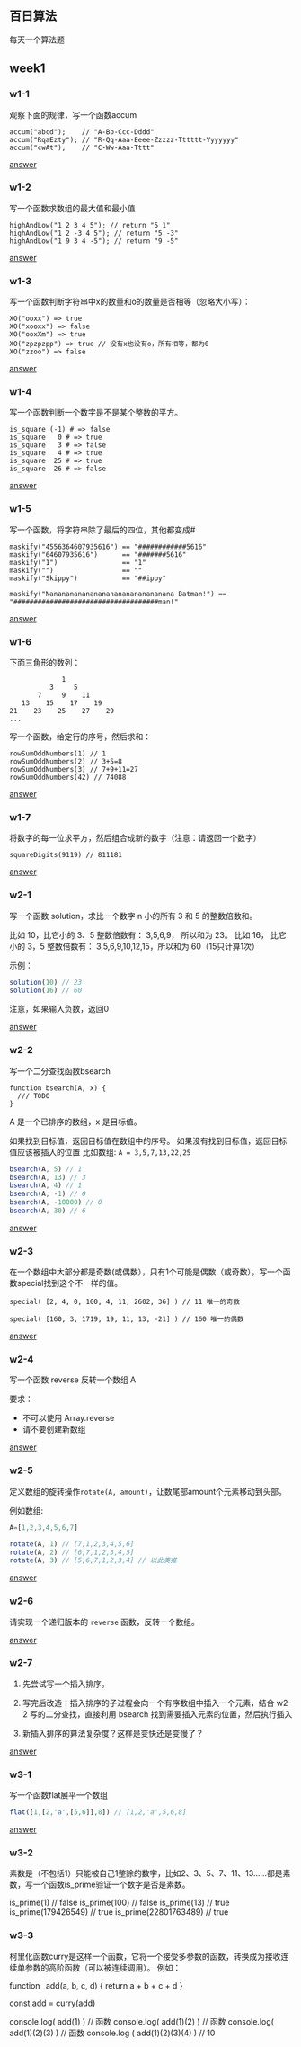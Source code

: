## 百日算法

每天一个算法题


## week1
### w1-1
观察下面的规律，写一个函数accum
```
accum("abcd");    // "A-Bb-Ccc-Dddd"
accum("RqaEzty"); // "R-Qq-Aaa-Eeee-Zzzzz-Tttttt-Yyyyyyy"
accum("cwAt");    // "C-Ww-Aaa-Tttt"
```
[answer](https://github.com/sunyongjian/alg-exercise/blob/master/week1/w1-1.js)
### w1-2

写一个函数求数组的最大值和最小值
```
highAndLow("1 2 3 4 5"); // return "5 1"
highAndLow("1 2 -3 4 5"); // return "5 -3"
highAndLow("1 9 3 4 -5"); // return "9 -5"
```
[answer](https://github.com/sunyongjian/alg-exercise/blob/master/week1/w1-2.js)
### w1-3
写一个函数判断字符串中x的数量和o的数量是否相等（忽略大小写）：

```
XO("ooxx") => true
XO("xooxx") => false
XO("ooxXm") => true
XO("zpzpzpp") => true // 没有x也没有o，所有相等，都为0
XO("zzoo") => false
```

[answer](https://github.com/sunyongjian/alg-exercise/blob/master/week1/w1-3.js)


### w1-4
写一个函数判断一个数字是不是某个整数的平方。
```
is_square (-1) # => false
is_square   0 # => true
is_square   3 # => false
is_square   4 # => true
is_square  25 # => true
is_square  26 # => false
```

[answer](https://github.com/sunyongjian/alg-exercise/blob/master/week1/w1-4.js)


### w1-5

写一个函数，将字符串除了最后的四位，其他都变成#
```
maskify("4556364607935616") == "############5616"
maskify("64607935616")      == "#######5616"
maskify("1")                == "1"
maskify("")                 == ""
maskify("Skippy")           == "##ippy"

maskify("Nananananananananananananananana Batman!") == "####################################man!"
```

[answer](https://github.com/sunyongjian/alg-exercise/blob/master/week1/w1-5.js)


### w1-6
下面三角形的数列：
```
             1
          3     5
       7     9    11
   13    15    17    19
21    23    25    27    29
...
```
写一个函数，给定行的序号，然后求和：
```
rowSumOddNumbers(1) // 1
rowSumOddNumbers(2) // 3+5=8
rowSumOddNumbers(3) // 7+9+11=27
rowSumOddNumbers(42) // 74088
```
[answer](https://github.com/sunyongjian/alg-exercise/blob/master/week1/w1-6.js)


### w1-7
将数字的每一位求平方，然后组合成新的数字（注意：请返回一个数字）
```
squareDigits(9119) // 811181
```

[answer](https://github.com/sunyongjian/alg-exercise/blob/master/week1/w1-7.js)

### w2-1
写一个函数 solution，求比一个数字 n 小的所有 3 和 5 的整数倍数和。

比如 10，比它小的 3、5 整数倍数有： 3,5,6,9， 所以和为 23。 比如 16， 比它小的 3，5 整数倍数有： 3,5,6,9,10,12,15，所以和为 60（15只计算1次）

示例：
```js
solution(10) // 23
solution(16) // 60
```
注意，如果输入负数，返回0

[answer](https://github.com/sunyongjian/alg-exercise/blob/master/week2/w2-1.js)


### w2-2
写一个二分查找函数bsearch
```
function bsearch(A, x) {
  /// TODO
}
```
A 是一个已排序的数组，x 是目标值。

如果找到目标值，返回目标值在数组中的序号。
如果没有找到目标值，返回目标值应该被插入的位置
比如数组: `A = 3,5,7,13,22,25`
```js
bsearch(A, 5) // 1
bsearch(A, 13) // 3
bsearch(A, 4) // 1
bsearch(A, -1) // 0
bsearch(A, -10000) // 0
bsearch(A, 30) // 6
```
[answer](https://github.com/sunyongjian/alg-exercise/blob/master/week2/w2-2.js)


### w2-3

在一个数组中大部分都是奇数(或偶数），只有1个可能是偶数（或奇数），写一个函数special找到这个不一样的值。
```
special( [2, 4, 0, 100, 4, 11, 2602, 36] ) // 11 唯一的奇数

special( [160, 3, 1719, 19, 11, 13, -21] ) // 160 唯一的偶数
```

[answer](https://github.com/sunyongjian/alg-exercise/blob/master/week2/w2-3.js)


### w2-4

写一个函数 reverse 反转一个数组 A

要求：

- 不可以使用 Array.reverse
- 请不要创建新数组

[answer](https://github.com/sunyongjian/alg-exercise/blob/master/week2/w2-4.js)


### w2-5
定义数组的旋转操作`rotate(A, amount)`，让数尾部amount个元素移动到头部。

例如数组:
```js
A=[1,2,3,4,5,6,7]

rotate(A, 1) // [7,1,2,3,4,5,6]
rotate(A, 2) // [6,7,1,2,3,4,5]
rotate(A, 3) // [5,6,7,1,2,3,4] // 以此类推
```
[answer](https://github.com/sunyongjian/alg-exercise/blob/master/week2/w2-5.js)

### w2-6

请实现一个递归版本的 `reverse` 函数，反转一个数组。

[answer](https://github.com/sunyongjian/alg-exercise/blob/master/week2/w2-6.js)



### w2-7

1. 先尝试写一个插入排序。

2. 写完后改造：插入排序的子过程会向一个有序数组中插入一个元素，结合 w2-2 写的二分查找，直接利用 bsearch 找到需要插入元素的位置，然后执行插入

3. 新插入排序的算法复杂度？这样是变快还是变慢了？


[answer](https://github.com/sunyongjian/alg-exercise/blob/master/week2/w2-7.js)



### w3-1
写一个函数flat展平一个数组
```js
flat([1,[2,'a',[5,6]],8]) // [1,2,'a',5,6,8]
```

[answer](https://github.com/sunyongjian/alg-exercise/blob/master/week3/w3-1.js)


### w3-2
素数是（不包括1）只能被自己1整除的数字，比如2、3、5、7、11、13……都是素数，写一个函数is_prime验证一个数字是否是素数。

is_prime(1) // false
is_prime(100) // false
is_prime(13) // true
is_prime(179426549) // true
is_prime(22801763489) // true


### w3-3
柯里化函数curry是这样一个函数，它将一个接受多参数的函数，转换成为接收连续单参数的高阶函数（可以被连续调用）。
例如：

function _add(a, b, c, d) {
  return a + b + c + d
}

const add = curry(add)

console.log( add(1) ) // 函数
console.log( add(1)(2) ) // 函数
console.log( add(1)(2)(3) ) // 函数
console.log ( add(1)(2)(3)(4) ) // 10
